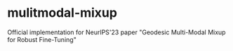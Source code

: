 # mulitmodal-mixup
Official implementation for NeurIPS'23 paper "Geodesic Multi-Modal Mixup for Robust Fine-Tuning"

